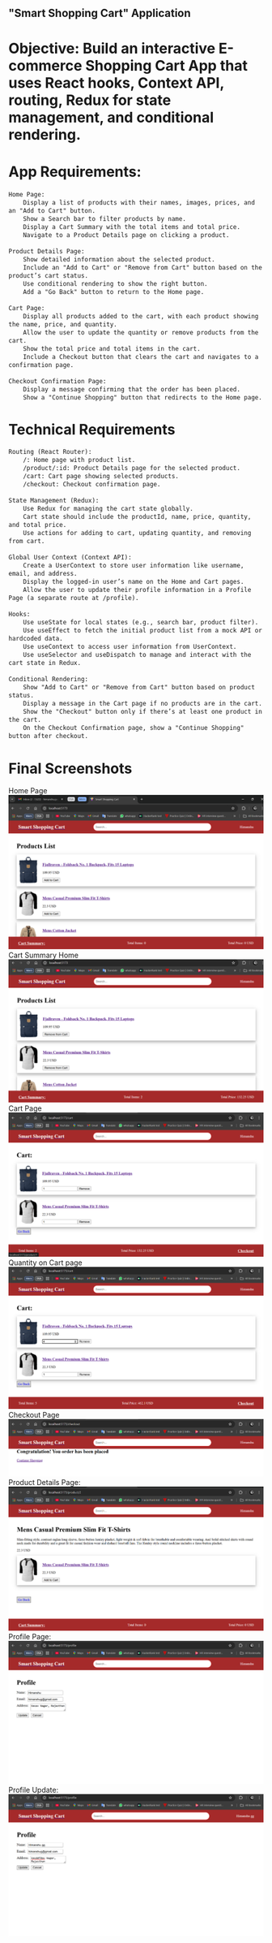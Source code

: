 ## "Smart Shopping Cart" Application

# Objective: Build an interactive E-commerce Shopping Cart App that uses React hooks, Context API, routing, Redux for state management, and conditional rendering.

# App Requirements:
 
    Home Page:
        Display a list of products with their names, images, prices, and an "Add to Cart" button.
        Show a Search bar to filter products by name.
        Display a Cart Summary with the total items and total price.
        Navigate to a Product Details page on clicking a product.
        
    Product Details Page:
        Show detailed information about the selected product.
        Include an "Add to Cart" or "Remove from Cart" button based on the product’s cart status.
        Use conditional rendering to show the right button.
        Add a "Go Back" button to return to the Home page.
        
    Cart Page:
        Display all products added to the cart, with each product showing the name, price, and quantity.
        Allow the user to update the quantity or remove products from the cart.
        Show the total price and total items in the cart.
        Include a Checkout button that clears the cart and navigates to a confirmation page.

    Checkout Confirmation Page:
        Display a message confirming that the order has been placed.
        Show a "Continue Shopping" button that redirects to the Home page.
        
# Technical Requirements

    Routing (React Router):
        /: Home page with product list.
        /product/:id: Product Details page for the selected product.
        /cart: Cart page showing selected products.
        /checkout: Checkout confirmation page.
        
    State Management (Redux):
        Use Redux for managing the cart state globally.
        Cart state should include the productId, name, price, quantity, and total price.
        Use actions for adding to cart, updating quantity, and removing from cart.

    Global User Context (Context API):
        Create a UserContext to store user information like username, email, and address.
        Display the logged-in user’s name on the Home and Cart pages.
        Allow the user to update their profile information in a Profile Page (a separate route at /profile).

    Hooks:
        Use useState for local states (e.g., search bar, product filter).
        Use useEffect to fetch the initial product list from a mock API or hardcoded data.
        Use useContext to access user information from UserContext.
        Use useSelector and useDispatch to manage and interact with the cart state in Redux.

    Conditional Rendering:
        Show "Add to Cart" or "Remove from Cart" button based on product status.
        Display a message in the Cart page if no products are in the cart.
        Show the "Checkout" button only if there’s at least one product in the cart.
        On the Checkout Confirmation page, show a "Continue Shopping" button after checkout.

# Final Screenshots
Home Page <img src="./Screenshots/HomePage.png" />
Cart Summary Home <img src="./Screenshots/CartSummary HomePage.png" />
Cart Page <img src="./Screenshots/CartPage.png" />
Quantity on Cart page <img src="./Screenshots/CartPage2.png" />
Checkout Page <img src="./Screenshots/CheckoutPage.png" />
Product Details Page: <img src="./Screenshots/ProductDetails.png" />
Profile Page: <img src="./Screenshots/ProfilePage.png" />
Profile Update: <img src="./Screenshots/UpdatedProfile.png" />
